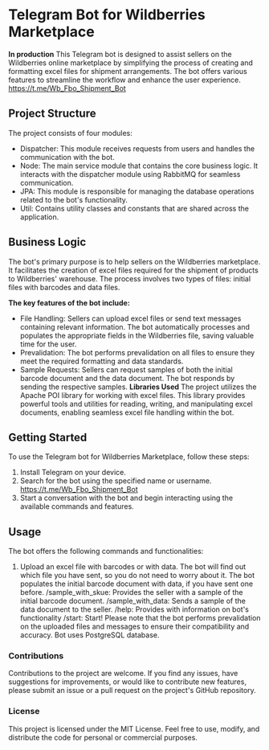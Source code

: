 # Telegram Bot for Wildberries Marketplace
**In production**
This Telegram bot is designed to assist sellers on the Wildberries online marketplace by simplifying the process of creating and formatting excel files for shipment arrangements. The bot offers various features to streamline the workflow and enhance the user experience. https://t.me/Wb_Fbo_Shipment_Bot

## Project Structure
The project consists of four modules:

- Dispatcher: This module receives requests from users and handles the communication with the bot.
- Node: The main service module that contains the core business logic. It interacts with the dispatcher module using RabbitMQ for seamless communication.
- JPA: This module is responsible for managing the database operations related to the bot's functionality.
- Util: Contains utility classes and constants that are shared across the application.
## Business Logic
The bot's primary purpose is to help sellers on the Wildberries marketplace. It facilitates the creation of excel files required for the shipment of products to Wildberries' warehouse. The process involves two types of files: initial files with barcodes and data files.

**The key features of the bot include:**

- File Handling: Sellers can upload excel files or send text messages containing relevant information. The bot automatically processes and populates the appropriate fields in the Wildberries file, saving valuable time for the user.
- Prevalidation: The bot performs prevalidation on all files to ensure they meet the required formatting and data standards.
- Sample Requests: Sellers can request samples of both the initial barcode document and the data document. The bot responds by sending the respective samples.
**Libraries Used**
The project utilizes the Apache POI library for working with excel files. This library provides powerful tools and utilities for reading, writing, and manipulating excel documents, enabling seamless excel file handling within the bot.

## Getting Started
To use the Telegram bot for Wildberries Marketplace, follow these steps:

1. Install Telegram on your device.
2. Search for the bot using the specified name or username. https://t.me/Wb_Fbo_Shipment_Bot
3. Start a conversation with the bot and begin interacting using the available commands and features.
## Usage
The bot offers the following commands and functionalities:

1. Upload an excel file with barcodes or with data. The bot will find out which file you have sent, so you do not need to worry about it. The bot populates the initial barcode document with data, if you have sent one before.
/sample_with_skue: Provides the seller with a sample of the initial barcode document.
/sample_with_data: Sends a sample of the data document to the seller.
/help: Provides with information on bot's functionality
/start: Start!
Please note that the bot performs prevalidation on the uploaded files and messages to ensure their compatibility and accuracy. Bot uses PostgreSQL database.

### Contributions
Contributions to the project are welcome. If you find any issues, have suggestions for improvements, or would like to contribute new features, please submit an issue or a pull request on the project's GitHub repository.

### License
This project is licensed under the MIT License. Feel free to use, modify, and distribute the code for personal or commercial purposes.
